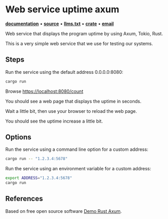 # Web service uptime axum

**[documentation](https://docs.rs/web-service-uptime-axum/)**
•
**[source](https://github.com/joelparkerhenderson/web-service-uptime-axum/)**
•
**[llms.txt](https://raw.githubusercontent.com/joelparkerhenderson/web-service-uptime-axum/refs/heads/main/llms.txt)**
•
**[crate](https://crates.io/crates/web-service-uptime-axum)**
•
**[email](mailto:joel@joelparkerhenderson.com)**

Web service that displays the program uptime by using Axum, Tokio, Rust.

This is a very simple web service that we use for testing our systems.


## Steps

Run the service using the default address 0.0.0.0:8080:

```sh
cargo run
```

Browse <https://localhost:8080/count>

You should see a web page that displays the uptime in seconds.

Wait a little bit, then use your browser to reload the web page.

You should see the uptime increase a little bit.

## Options

Run the service using a command line option for a custom address:

```sh
cargo run -- "1.2.3.4:5678"
```

Run the service using an environment variable for a custom address:

```sh
export ADDRESS="1.2.3.4:5678"
cargo run
```

## References

Based on free open source software [Demo Rust Axum](https://github.com/joelparkerhenderson/demo-rust-axum).

